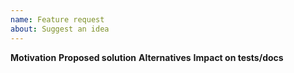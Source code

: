 ```yaml
---
name: Feature request
about: Suggest an idea
---
```

**Motivation**
**Proposed solution**
**Alternatives**
**Impact on tests/docs**
